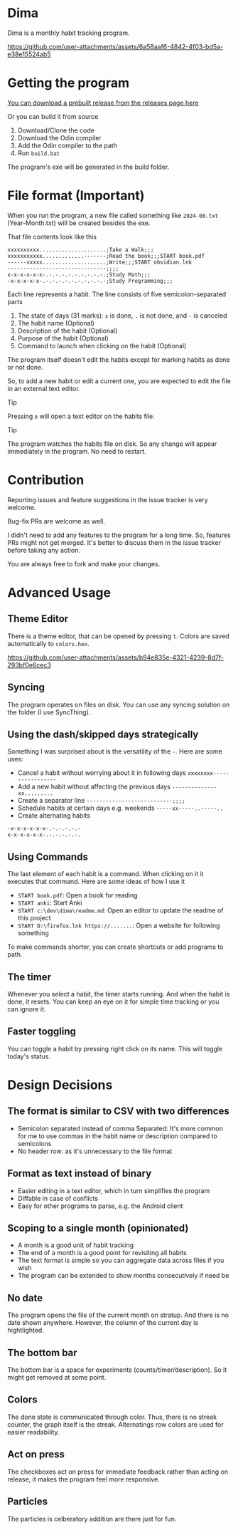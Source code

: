 # Dima

Dima is a monthly habit tracking program.

https://github.com/user-attachments/assets/6a58aaf6-4842-4f03-bd5a-e38e15524ab5

# Getting the program

[You can download a prebuilt release from the releases page here](https://github.com/thabetx/dima/releases)

Or you can build it from source
1. Download/Clone the code
2. Download the Odin compiler
3. Add the Odin compiler to the path
4. Run `build.bat`

The program's exe will be generated in the build folder.

# File format (Important)
When you run the program, a new file called something like `2024-08.txt` (Year-Month.txt) will be created besides the exe.

That file contents look like this
```
xxxxxxxxxx.....................;Take a Walk;;;
xxxxxxxxxxx.............-------;Read the book;;;START book.pdf
------xxxxx....................;Write;;;START obsidian.lnk
-------------------------------;;;;
x-x-x-x-x-x-.-.-.-.-.-.-.-.-.-.;Study Math;;;
-x-x-x-x-x-.-.-.-.-.-.-.-.-.-.-;Study Programming;;;
```

Each line represents a habit. The line consists of five semicolon-separated parts
1. The state of days (31 marks): `x` is done, `.` is not done, and `-` is canceled
2. The habit name (Optional)
3. Description of the habit (Optional)
4. Purpose of the habit (Optional)
5. Command to launch when clicking on the habit (Optional)

The program itself doesn't edit the habits except for marking habits as done or not done.

So, to add a new habit or edit a current one, you are expected to edit the file in an external text editor.

> [!Tip]
> Pressing `e` will open a text editor on the habits file.

> [!Tip]
> The program watches the habits file on disk. So any change will appear immediately in the program. No need to restart.

# Contribution
Reporting issues and feature suggestions in the issue tracker is very welcome.

Bug-fix PRs are welcome as well.

I didn't need to add any features to the program for a long time. So, features PRs might not get merged. It's better to discuss them in the issue tracker before taking any action.

You are always free to fork and make your changes.

# Advanced Usage

## Theme Editor
There is a theme editor, that can be opened by pressing `t`. Colors are saved automatically to `colors.hex`.

https://github.com/user-attachments/assets/b94e835e-4321-4239-8d7f-293bf0e6cec3

## Syncing
The program operates on files on disk. You can use any syncing solution on the folder (I use SyncThing).

## Using the dash/skipped days strategically
Something I was  surprised about is the versatility of the `-`. Here are some uses:
- Cancel a habit without worrying about it in following days `xxxxxxxx-----------------`
- Add a new habit without affecting the previous days `--------------xx.........`
- Create a separator line `---------------------------;;;;`
- Schedule habits at certain days e.g. weekends `-----xx-----..-----..`
- Create alternating habits
```
-x-x-x-x-x-x-.-.-.-.-.-
x-x-x-x-x-x-.-.-.-.-.-.
```

## Using Commands
The last element of each habit is a command. When clicking on it it executes that command.
Here are some ideas of how I use it
- `START book.pdf`: Open a book for reading
- `START anki`: Start Anki
- `START c:\dev\dima\readme.md`: Open an editor to update the readme of this project
- `START D:\firefox.lnk https://.......`: Open a website for following something

To make commands shorter, you can create shortcuts or add programs to path.

## The timer
Whenever you select a habit, the timer starts running. And when the habit is done, it resets. You can keep an eye on it for simple time tracking or you can ignore it.

## Faster toggling
You can toggle a habit by pressing right click on its name. This will toggle today's status.

# Design Decisions

## The format is similar to CSV with two differences
- Semicolon separated instead of comma Separated: It's more common for me to use commas in the habit name or description compared to semicolons
- No header row: as it's unnecessary to the file format

## Format as text instead of binary
- Easier editing in a text editor, which in turn simplifies the program
- Diffable in case of conflicts
- Easy for other programs to parse, e.g. the Android client

## Scoping to a single month (opinionated)
- A month is a good unit of habit tracking
- The end of a month is a good point for revisiting all habits
- The text format is simple so you can aggregate data across files if you wish
- The program can be extended to show months consecutively if need be

## No date
The program opens the file of the current month on stratup. And there is no date shown anywhere. However, the column of the current day is hightlighted.

## The bottom bar
The bottom bar is a space for experiments (counts/timer/description). So it might get removed at some point.

## Colors
The done state is communicated through color. Thus, there is no streak counter, the graph itself is the streak. Alternatings row colors are used for easier readability.

## Act on press
The checkboxes act on press for immediate feedback rather than acting on release, it makes the program feel more responsive.

## Particles
The particles is celberatory addition are there just for fun.
